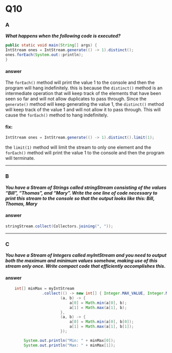 # Q10

### A

**_What happens when the following code is executed?_**

```java
public static void main(String[] args) {
IntStream ones = IntStream.generate(() -> 1).distinct();
ones.forEach(System.out::println);
}
```

#### answer

The `forEach()` method will print the value 1 to the console and then the program will hang indefinitely. this is because the `distinct()` method is an intermediate operation that will keep track of the elements that have been seen so far and will not allow duplicates to pass through. Since the `generate()` method will keep generating the value 1, the `distinct()` method will keep track of the value 1 and will not allow it to pass through. This will cause the `forEach()` method to hang indefinitely.

#### fix:

```java
IntStream ones = IntStream.generate(() -> 1).distinct().limit(1);
```

the `limit(1)` method will limit the stream to only one element and the `forEach()` method will print the value 1 to the console and then the program will terminate.

---

### B

**_You have a Stream of Strings called stringStream consisting of the values “Bill”,
“Thomas”, and “Mary”. Write the one line of code necessary to print this stream to the
console so that the output looks like this:
Bill, Thomas, Mary_**

#### answer

```java
stringStream.collect(Collectors.joining(", "));
```

---

### C

**_You have a Stream of Integers called myIntStream and you need to output both the
maximum and minimum values somehow, making use of this stream only once. Write
compact code that efficiently accomplishes this._**

#### answer

```java
    int[] minMax = myIntStream
                .collect(() -> new int[] { Integer.MAX_VALUE, Integer.MIN_VALUE },
                        (a, b) -> {
                            a[0] = Math.min(a[0], b);
                            a[1] = Math.max(a[1], b);
                        },
                        (a, b) -> {
                            a[0] = Math.min(a[0], b[0]);
                            a[1] = Math.max(a[1], b[1]);
                        });

        System.out.println("Min: " + minMax[0]);
        System.out.println("Max: " + minMax[1]);
```
